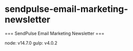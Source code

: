 # sendpulse-email-marketing-newsletter

=== SendPulse Email Marketing Newsletter ===

node: v14.7.0
gulp: v4.0.2
